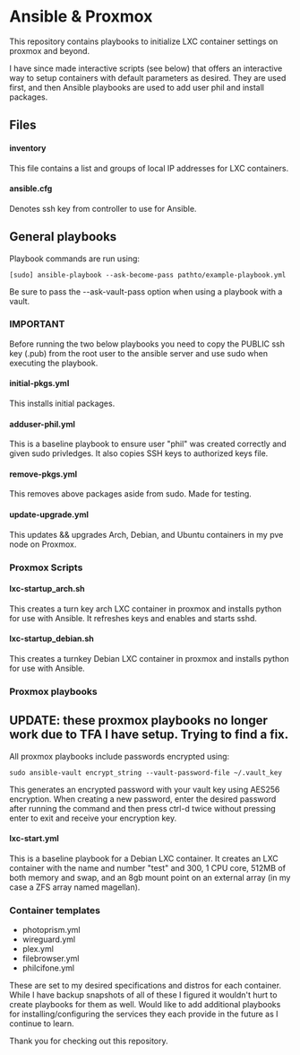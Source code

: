 # Ansible & Proxmox

This repository contains playbooks to initialize LXC container settings on proxmox and beyond.

I have since made interactive scripts (see below) that offers an interactive way to setup containers
with default parameters as desired. They are used first, and then Ansible playbooks are used to 
add user phil and install packages. 

## Files

#### inventory 

This file contains a list and groups of local IP addresses for LXC containers.

#### ansible.cfg

Denotes ssh key from controller to use for Ansible.

## General playbooks

Playbook commands are run using:

```shell
[sudo] ansible-playbook --ask-become-pass pathto/example-playbook.yml
``` 

Be sure to pass the --ask-vault-pass option when using a playbook with a vault.

### IMPORTANT

Before running the two below playbooks you need to copy the PUBLIC ssh key (.pub) from the root user to the ansible server and use sudo when executing the playbook.

#### initial-pkgs.yml

This installs initial packages.

#### adduser-phil.yml

This is a baseline playbook to ensure user "phil" was created correctly and given sudo privledges. It also copies SSH keys to authorized keys file. 

#### remove-pkgs.yml

This removes above packages aside from sudo. Made for testing.

#### update-upgrade.yml

This updates && upgrades Arch, Debian, and Ubuntu containers in my pve node on Proxmox.

### Proxmox Scripts

#### lxc-startup_arch.sh

This creates a turn key arch LXC container in proxmox and installs python for use with Ansible.
It refreshes keys and enables and starts sshd. 

#### lxc-startup_debian.sh

This creates a turnkey Debian LXC container in proxmox and installs python for use with Ansible.

### Proxmox playbooks

## UPDATE: these proxmox playbooks no longer work due to TFA I have setup. Trying to find a fix.

All proxmox playbooks include passwords encrypted using:

```shell
sudo ansible-vault encrypt_string --vault-password-file ~/.vault_key
```

This generates an encrypted password with your vault key using AES256 encryption. When creating a new password, enter the desired password after running the command and then press ctrl-d twice without pressing enter to exit and receive your encryption key.

#### lxc-start.yml

This is a baseline playbook for a Debian LXC container. It creates an LXC container with the name and number "test" and 300, 1 CPU core, 512MB of both memory and swap, and an 8gb mount point on an external array (in my case a ZFS array named magellan).

### Container templates

- photoprism.yml
- wireguard.yml
- plex.yml
- filebrowser.yml
- philcifone.yml

These are set to my desired specifications and distros for each container. While I have backup snapshots of all of these I figured it wouldn't hurt to create playbooks for them as well. Would like to add additional playbooks for installing/configuring the services they each provide in the future as I continue to learn.

Thank you for checking out this repository. 
